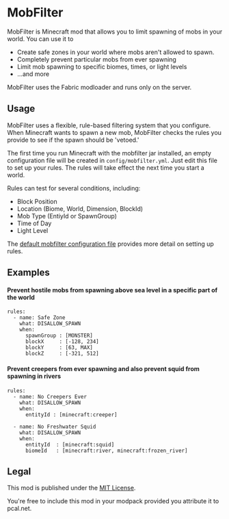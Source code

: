 # MobFilter

MobFilter is Minecraft mod that allows you to limit spawning of mobs in your world.  You can use it to 
* Create safe zones in your world where mobs aren't allowed to spawn.
* Completely prevent particular mobs from ever spawning
* Limit mob spawning to specific biomes, times, or light levels
* ...and more

MobFilter uses the Fabric modloader and runs only on the server.

## Usage

MobFilter uses a flexible, rule-based filtering system that you configure.  When Minecraft wants to spawn
a new mob, MobFilter checks the rules you provide to see if the spawn should be 'vetoed.'

The first time you run Minecraft with the mobfilter jar installed, an empty configuration file will be
created in `config/mobfilter.yml`.  Just edit this file to set up your rules.  The rules will take effect the
next time you start a world.

Rules can test for several conditions, including:
* Block Position
* Location (Biome, World, Dimension, BlockId)
* Mob Type (EntiyId or SpawnGroup)
* Time of Day
* Light Level

The [default mobfilter configuration file](https://github.com/pcal43/mob-filter/blob/main/src/main/resources/default-mobfilter.yaml) 
provides more detail on setting up rules.


## Examples

#### Prevent hostile mobs from spawning above sea level in a specific part of the world

```
rules:
  - name: Safe Zone
    what: DISALLOW_SPAWN
    when:
      spawnGroup : [MONSTER]
      blockX     : [-128, 234]
      blockY     : [63, MAX]
      blockZ     : [-321, 512]
```

#### Prevent creepers from ever spawning and also prevent squid from spawning in rivers
```
rules:
  - name: No Creepers Ever
    what: DISALLOW_SPAWN
    when:
      entityId : [minecraft:creeper]

  - name: No Freshwater Squid
    what: DISALLOW_SPAWN
    when:
      entityId  : [minecraft:squid]
      biomeId   : [minecraft:river, minecraft:frozen_river]
```


## Legal

This mod is published under the [MIT License](LICENSE).

You're free to include this mod in your modpack provided you attribute it to pcal.net.
